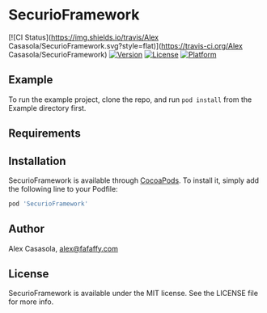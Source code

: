 # SecurioFramework

[![CI Status](https://img.shields.io/travis/Alex Casasola/SecurioFramework.svg?style=flat)](https://travis-ci.org/Alex Casasola/SecurioFramework)
[![Version](https://img.shields.io/cocoapods/v/SecurioFramework.svg?style=flat)](https://cocoapods.org/pods/SecurioFramework)
[![License](https://img.shields.io/cocoapods/l/SecurioFramework.svg?style=flat)](https://cocoapods.org/pods/SecurioFramework)
[![Platform](https://img.shields.io/cocoapods/p/SecurioFramework.svg?style=flat)](https://cocoapods.org/pods/SecurioFramework)

## Example

To run the example project, clone the repo, and run `pod install` from the Example directory first.

## Requirements

## Installation

SecurioFramework is available through [CocoaPods](https://cocoapods.org). To install
it, simply add the following line to your Podfile:

```ruby
pod 'SecurioFramework'
```

## Author

Alex Casasola, alex@fafaffy.com

## License

SecurioFramework is available under the MIT license. See the LICENSE file for more info.
